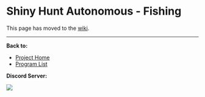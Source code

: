 # Shiny Hunt Autonomous - Fishing

This page has moved to the [wiki](https://github.com/PokemonAutomation/SwSh-Arduino/wiki/Advanced:-ShinyHuntAutonomous-Fishing).

<hr>

**Back to:**
- [Project Home](/README.md)
- [Program List](/Documentation/ProgramList.md)

**Discord Server:** 

[<img src="https://canary.discordapp.com/api/guilds/695809740428673034/widget.png?style=banner2">](https://discord.gg/cQ4gWxN)
